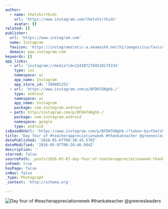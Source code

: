 ```yaml
---
author:
  - name: thetshirtkids
    url: 'https://www.instagram.com/thetshirtkids'
    avatar: {}
related: []
publisher:
  url: 'https://www.instagram.com'
  name: Instagram
  favicon: 'https://instagramstatic-a.akamaihd.net/h1/images/ico/favicon.ico/7cdab0872b15.ico'
  domain: www.instagram.com
keywords: []
app_links:
  - url: 'instagram://media?id=1243872769528174334'
    type: ios
    namespace: ai
    app_name: Instagram
    app_store_id: '389801252'
  - url: 'https://www.instagram.com/p/BFDH7GNghb-/'
    type: android
    namespace: ai
    app_name: Instagram
    package: com.instagram.android
  - path: https/instagram.com/p/BFDH7GNghb-/
    package: com.instagram.android
    namespace: google
    type: android
isBasedOnUrl: 'https://www.instagram.com/p/BFDH7GNghb-/?taken-by=thetshirtkids'
title: 'Day four of #teacherappreciationweek #thankateacher @greenesleaders'
datePublished: '2016-05-07T00:30:45.578Z'
dateModified: '2016-05-07T00:28:46.904Z'
description: ''
starred: false
sourcePath: _posts/2016-05-07-day-four-of-teacherappreciationweek-thankateacher-greenes.md
inFeed: true
hasPage: false
inNav: false
_type: Photograph
_context: 'http://schema.org'

---
```

![Day four of #teacherappreciationweek #thankateacher @greenesleaders](https://scontent.cdninstagram.com/t51.2885-15/s640x640/sh0.08/e35/13167434_1106232922771999_1525031778_n.jpg?ig_cache_key=MTI0Mzg3Mjc2OTUyODE3NDMzNA%3D%3D.2)